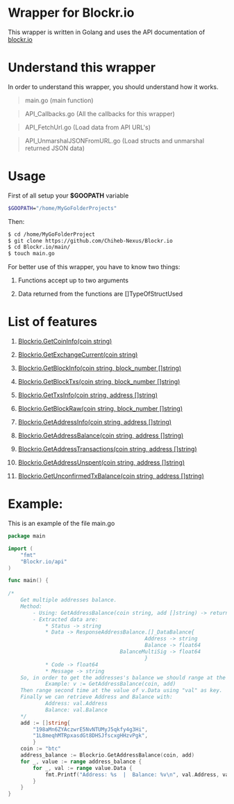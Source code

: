 # Wrapper for Blockr.io
This wrapper is written in Golang and uses the API documentation of [blockr.io](http://blockr.io/documentation/api)

# Understand this wrapper
In order to understand this wrapper, you should understand how it works.

> main.go (main function)

> API_Callbacks.go (All the callbacks for this wrapper)

> API_FetchUrl.go (Load data from API URL's)

> API_UnmarshalJSONFromURL.go (Load structs and unmarshal returned JSON data)

# Usage

First of all setup your **$GOOPATH** variable 
```bash
$GOOPATH="/home/MyGoFolderProjects"
```
Then:

```bash
$ cd /home/MyGoFolderProject
$ git clone https://github.com/Chiheb-Nexus/Blockr.io
$ cd Blockr.io/main/
$ touch main.go
```
For better use of this wrapper, you have to know two things:

1. Functions accept up to two arguments

2. Data returned from the functions are []TypeOfStructUsed

# List of features

1. [Blockrio.GetCoinInfo(coin string)](http://btc.blockr.io/api/v1/coin/info)

2. [Blockrio.GetExchangeCurrent(coin string)](http://btc.blockr.io/api/v1/exchangerate/current)

3. [Blockrio.GetBlockInfo(coin string, block_number []string)](http://btc.blockr.io/api/v1/block/info/12345)

4. [Blockrio.GetBlockTxs(coin string, block_number []string)](http://btc.blockr.io/api/v1/block/txs/last)

5. [Blockrio.GetTxsInfo(coin string, address []string)](http://btc.blockr.io/api/v1/tx/info/60c1f1a3160042152114e2bba45600a5045711c3a8a458016248acec59653471)

6. [Blockrio.GetBlockRaw(coin string, block_number []string)](http://btc.blockr.io/api/v1/block/raw/last)

7. [Blockrio.GetAddressInfo(coin string, address []string)](http://btc.blockr.io/api/v1/address/info/198aMn6ZYAczwrE5NvNTUMyJ5qkfy4g3Hi)

8. [Blockrio.GetAddressBalance(coin string, address []string)](http://btc.blockr.io/api/v1/address/balance/198aMn6ZYAczwrE5NvNTUMyJ5qkfy4g3Hi)

9. [Blockrio.GetAddressTransactions(coin string, address []string)](http://btc.blockr.io/api/v1/address/txs/198aMn6ZYAczwrE5NvNTUMyJ5qkfy4g3Hi,1L8meqhMTRpxasdGt8DHSJfscxgHHzvPgk)

10. [Blockrio.GetAddressUnspent(coin string, address []string)](http://btc.blockr.io/api/v1/address/unspent/198aMn6ZYAczwrE5NvNTUMyJ5qkfy4g3Hi)

11. [Blockrio.GetUnconfirmedTxBalance(coin string, address []string)](http://btc.blockr.io/api/v1/address/unconfirmed/198aMn6ZYAczwrE5NvNTUMyJ5qkfy4g3Hi) 

# Example:

This is an example of the file main.go

```go
package main

import (
	"fmt"
	"Blockr.io/api"
)

func main() {
	
/*
	Get multiple addresses balance.
	Method: 
		- Using: GetAddressBalance(coin string, add []string) -> return []ResponseAddressBalance
		- Extracted data are: 
			* Status -> string
			* Data -> ResponseAddressBalance.[]_DataBalance{
											Address -> string
											Balance -> float64
									BalanceMultiSig -> float64
											}
			* Code -> float64
			* Message -> string
	So, in order to get the addresses's balance we should range at the retern values of GetAddressBalance
			Example: v := GetAddressBalance(coin, add)
	Then range second time at the value of v.Data using "val" as key. 
	Finally we can retrieve Address and Balance with: 
			Address: val.Address
			Balance: val.Balance
	*/
	add := []string{
		"198aMn6ZYAczwrE5NvNTUMyJ5qkfy4g3Hi",
		"1L8meqhMTRpxasdGt8DHSJfscxgHHzvPgk",
		}
	coin := "btc"
	address_balance := Blockrio.GetAddressBalance(coin, add)
	for _, value := range address_balance {
		for _, val := range value.Data {
			fmt.Printf("Address: %s  |  Balance: %v\n", val.Address, val.Balance)
		}
	}
}
		
		
```







